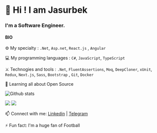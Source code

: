 # 👋 Hi ! I am Jasurbek 

### I'm a Software Engineer.

#### BIO

⚙️ My specialty : `.Net`, `Asp.net`, `React.js` ,	`Angular`

💻 My programming languages : `C#`, `JavaScript`, `TypeScript`

⚔️ Technogies and tools : `.Net`, `FluentAssertions`, `Moq`, `DeepCloner`, `xUnit`, `Redux`, `Next.js`, `Sass`, `Bootstrap` , `Git`, `Docker`

🌱 Learning all about Open Source

![Github stats](https://github-readme-stats.vercel.app/api?username=jasurbekyusuf&show_icons=true&theme=dark)

[![](https://komarev.com/ghpvc/?username=jasurbekyusuf&color=orange&label=Profile%20Views)](https://github.com/jasurbekyusuf/jasurbekyusuf)
[![](https://img.shields.io/github/followers/jasurbekyusuf?label=GitHub%20Followers)](https://github.com/jasurbekyusuf)

📫 Connect with me: [Linkedin](https://www.linkedin.com/in/jasurbek-yusufov-15b227222/) | [Telegram](https://t.me/JasurbekYusufov)

⚡️ Fun fact: I'm a huge fan of Football


